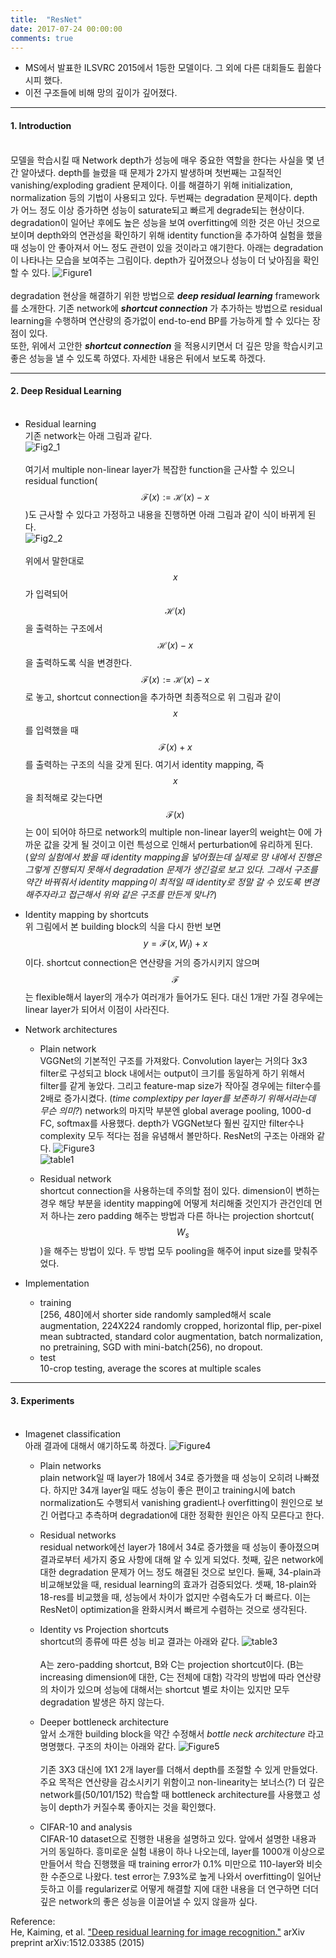 ```yaml
---
title:  "ResNet"
date: 2017-07-24 00:00:00
comments: true
---
```


- MS에서 발표한 ILSVRC 2015에서 1등한 모델이다. 그 외에 다른 대회들도 휩쓸다시피 했다.
- 이전 구조들에 비해 망의 깊이가 깊어졌다.

***
#### 1. Introduction<br><br>
모델을 학습시킬 때 Network depth가 성능에 매우 중요한 역할을 한다는 사실을 몇 년간 알아냈다.
depth를 늘렸을 때 문제가 2가지 발생하며 첫번째는 고질적인 vanishing/exploding gradient 문제이다.
이를 해결하기 위해 initialization, normalization 등의 기법이 사용되고 있다.
두번째는 degradation 문제이다. depth가 어느 정도 이상 증가하면 성능이 saturate되고 빠르게 degrade되는 현상이다.
degradation이 일어난 후에도 높은 성능을 보여 overfitting에 의한 것은 아닌 것으로 보이며 depth와의 연관성을 확인하기 위해
identity function을 추가하여 실험을 했을 때 성능이 안 좋아져서 어느 정도 관련이 있을 것이라고 얘기한다.
아래는 degradation이 나타나는 모습을 보여주는 그림이다. depth가 깊어졌으나 성능이 더 낮아짐을 확인할 수 있다.
![Figure1](http://yanran.li/images/resnet_1.png) <br><br>
degradation 현상을 해결하기 위한 방법으로 ***deep residual learning*** framework를 소개한다.
기존 network에 ***shortcut connection*** 가 추가하는 방법으로 residual learning을 수행하며
연산량의 증가없이 end-to-end BP를 가능하게 할 수 있다는 장점이 있다.  
또한, 위에서 고안한 ***shortcut connection*** 을 적용시키면서 더 깊은 망을 학습시키고 좋은 성능을 낼 수 있도록 하였다.
자세한 내용은 뒤에서 보도록 하겠다.

***
#### 2. Deep Residual Learning<br><br>
  - Residual learning<br>
  기존 network는 아래 그림과 같다. <br>
  ![Fig2_1](https://3.bp.blogspot.com/-sSYC7XJ5O0Q/V9t_aUMqzLI/AAAAAAAAB6c/mO4V63zpVHggJpKKQl5HbJHTJNiaZhBpgCEw/s200/%25E1%2584%2591%25E1%2585%25A1%25E1%2584%258B%25E1%2585%25B5%25E1%2586%25AF%2B2016.%2B9.%2B16.%2B%25E1%2584%258B%25E1%2585%25A9%25E1%2584%258C%25E1%2585%25A5%25E1%2586%25AB%2B9%2B09%2B19.jpeg) <br><br>
  여기서 multiple non-linear layer가 복잡한 function을 근사할 수 있으니 residual function($$\mathcal{F}(x) := \mathcal{H}(x)-x$$)도 근사할 수 있다고
  가정하고 내용을 진행하면 아래 그림과 같이 식이 바뀌게 된다. <br>
  ![Fig2_2](https://2.bp.blogspot.com/-wYlWsLwgR7o/V9t_aas4lII/AAAAAAAAB6c/2B-vn0_Iq64xtiofEe4O0tsDfOai-S8TgCEw/s320/%25E1%2584%2591%25E1%2585%25A1%25E1%2584%258B%25E1%2585%25B5%25E1%2586%25AF%2B2016.%2B9.%2B16.%2B%25E1%2584%258B%25E1%2585%25A9%25E1%2584%258C%25E1%2585%25A5%25E1%2586%25AB%2B9%2B09%2B50.jpeg) <br><br>
  위에서 말한대로 $$x$$가 입력되어 $$\mathcal{H}(x)$$을 출력하는 구조에서 $$\mathcal{H}(x) - x$$을 출력하도록 식을 변경한다.
  $$\mathcal{F}(x) := \mathcal{H}(x)-x$$로 놓고, shortcut connection을 추가하면 최종적으로 위 그림과 같이
  $$x$$를 입력했을 때 $$\mathcal{F}(x)+x$$를 출력하는 구조의 식을 갖게 된다.
  여기서 identity mapping, 즉 $$x$$을 최적해로 갖는다면 $$\mathcal{F}(x)$$는 0이 되어야 하므로 network의 multiple non-linear layer의 weight는 0에 가까운
  값을 갖게 될 것이고 이런 특성으로 인해서 perturbation에 유리하게 된다.
  (*앞의 실험에서 봤을 때 identity mapping을 넣어줬는데 실제로 망 내에서 진행은 그렇게 진행되지 못해서 degradation 문제가 생긴걸로 보고 있다.
    그래서 구조를 약간 바꿔줘서 identity mapping이 최적일 때 identity로 정말 갈 수 있도록 변경해주자라고 접근해서 위와 같은 구조를 만든게 맞나?*)

  - Identity mapping by shortcuts<br>
  위 그림에서 본 building block의 식을 다시 한번 보면 $$y = \mathcal{F}(x, {W_i}) + x$$이다.
  shortcut connection은 연산량을 거의 증가시키지 않으며 $$\mathcal{F}$$는 flexible해서 layer의 개수가
  여러개가 들어가도 된다. 대신 1개만 가질 경우에는 linear layer가 되어서 이점이 사라진다.

  - Network architectures<br>
    - Plain network <br>
    VGGNet의 기본적인 구조를 가져왔다. Convolution layer는 거의다 3x3 filter로 구성되고 block 내에서는 output이 크기를 동일하게 하기 위해서 filter를 같게 놓았다.
    그리고 feature-map size가 작아질 경우에는 filter수를 2배로 증가시켰다. (*time complextipy per layer를 보존하기 위해서라는데 무슨 의미?*)
    network의 마지막 부분엔 global average pooling, 1000-d FC, softmax를 사용했다.
    depth가 VGGNet보다 훨씬 깊지만 filter수나 complexity 모두 적다는 점을 유념해서 볼만하다.
    ResNet의 구조는 아래와 같다.
    ![Figure3](https://media.licdn.com/mpr/mpr/AAEAAQAAAAAAAAyaAAAAJGM0ODdmMjY4LTgyNzctNGFmYS04MDYzLTAxNDE5NDM2NzhkMQ.png)<br>
    ![table1](https://raw.githubusercontent.com/raghakot/keras-resnet/master/images/architecture.png?raw=true) <br>

    - Residual network<br>
    shortcut connection을 사용하는데 주의할 점이 있다.
    dimension이 변하는 경우 해당 부분을 identity mapping에 어떻게 처리해줄 것인지가 관건인데 먼저 하나는 zero padding 해주는 방법과
    다른 하나는 projection shortcut($$W_s$$)을 해주는 방법이 있다. 두 방법 모두 pooling을 해주어 input size를 맞춰주었다.

  - Implementation<br>
    - training <br>
    [256, 480]에서 shorter side randomly sampled해서 scale augmentation, 224X224 randomly cropped, horizontal flip, per-pixel mean subtracted, standard color augmentation, batch normalization,
    no pretraining, SGD with mini-batch(256), no dropout. <br>
    - test <br>
    10-crop testing, average the scores at multiple scales

***
#### 3. Experiments <br><br>
  - Imagenet classification <br>
  아래 결과에 대해서 얘기하도록 하겠다.
  ![Figure4](http://postfiles15.naver.net/20160718_286/laonple_1468811198847PDYa5_PNG/%C0%CC%B9%CC%C1%F6_81.png?type=w2) <br>
    - Plain networks <br>
    plain network일 때 layer가 18에서 34로 증가했을 때 성능이 오히려 나빠졌다. 하지만 34개 layer일 때도 성능이 좋은 편이고 training시에
    batch normalization도 수행되서 vanishing gradient나 overfitting이 원인으로 보긴 어렵다고 추측하며 degradation에 대한 정확한 원인은 아직 모른다고 한다.

    - Residual networks <br>
    residual network에선 layer가 18에서 34로 증가했을 때 성능이 좋아졌으며 결과로부터 세가지 중요 사항에 대해 알 수 있게 되었다.
    첫째, 깊은 network에 대한 degradation 문제가 어느 정도 해결된 것으로 보인다.
    둘째, 34-plain과 비교해보았을 때, residual learning의 효과가 검증되었다.
    셋째, 18-plain와 18-res를 비교했을 때, 성능에서 차이가 없지만 수렴속도가 더 빠르다. 이는 ResNet이 optimization을 완화시켜서 빠르게 수렴하는 것으로 생각된다.

    - Identity vs Projection shortcuts <br>
    shortcut의 종류에 따른 성능 비교 결과는 아래와 같다.
    ![table3](http://img.blog.csdn.net/20161111194718570) <br> <br>
    A는 zero-padding shortcut, B와 C는 projection shortcut이다. (B는 increasing dimension에 대한, C는 전체에 대함)
    각각의 방법에 따라 연산량의 차이가 있으며 성능에 대해서는 shortcut 별로 차이는 있지만 모두 degradation 발생은 하지 않는다.

    - Deeper bottleneck architecture <br>
    앞서 소개한 building block을 약간 수정해서 *bottle neck architecture* 라고 명명했다.
    구조의 차이는 아래와 같다.
    ![Figure5](https://i.stack.imgur.com/kbiIG.png) <br><br>
    기존 3X3 대신에 1X1 2개 layer를 더해서 depth를 조절할 수 있게 만들었다. 주요 목적은 연산량을 감소시키기 위함이고
    non-linearity는 보너스(?)
    더 깊은 network를(50/101/152) 학습할 때 bottleneck architecture를 사용했고 성능이 depth가 커질수록 좋아지는 것을 확인했다.

    - CIFAR-10 and analysis <br>
    CIFAR-10 dataset으로 진행한 내용을 설명하고 있다. 앞에서 설명한 내용과 거의 동일하다.
    흥미로운 실험 내용이 하나 나오는데, layer를 1000개 이상으로 만들어서 학습 진행했을 때 training error가 0.1% 미만으로
    110-layer와 비슷한 수준으로 나왔다. test error는 7.93%로 높게 나와서 overfitting이 일어난 듯하고 이를
    regularizer로 어떻게 해결할 지에 대한 내용을 더 연구하면 더더 깊은 network의 좋은 성능을 이끌어낼 수 있지 않을까 싶다.



Reference: <br>
He, Kaiming, et al. ["Deep residual learning for image recognition."](https://arxiv.org/pdf/1512.03385.pdf) arXiv preprint arXiv:1512.03385 (2015)
